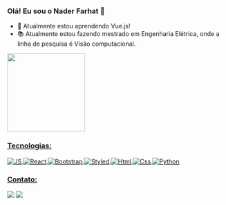 ### Olá! Eu sou o Nader Farhat 👋

- 🌱 Atualmente estou aprendendo Vue.js!
- 📚 Atualmente estou fazendo mestrado em Engenharia Elétrica, onde a linha de pesquisa é Visão computacional.

 <div>
  <a href="https://github.com/NaderFarhat">
  <img height="180em" src="https://github-readme-stats.vercel.app/api/top-langs/?username=NaderFarhat&layout=compact&langs_count=7&theme=dracula"/>
</div>
  
  ### Tecnologias:
   <div style="display: inline_block">
    <img align="center" alt="JS" src="https://img.shields.io/badge/JavaScript-F7DF1E?style=for-the-badge&logo=javascript&logoColor=black">
    <img align="center" alt="React" src="https://img.shields.io/badge/React-20232A?style=for-the-badge&logo=react&logoColor=61DAFB">
    <img align="center" alt="Bootstrap" src="https://img.shields.io/badge/Bootstrap-563D7C?style=for-the-badge&logo=bootstrap&logoColor=white">
    <img align="center" alt="Styled" src="https://img.shields.io/badge/styled--components-DB7093?style=for-the-badge&logo=styled-components&logoColor=white">
    <img align="center" alt="Html" src="https://img.shields.io/badge/HTML5-E34F26?style=for-the-badge&logo=html5&logoColor=white">
    <img align="center" alt="Css" src="https://img.shields.io/badge/CSS3-1572B6?style=for-the-badge&logo=css3&logoColor=white">
    <img align="center" alt="Python" src="https://img.shields.io/badge/Python-14354C?style=for-the-badge&logo=python&logoColor=white">
</div>
  
  ### Contato:
  <div> 
    <a href = "mailto:nader2308@gmail.com"><img src="https://img.shields.io/badge/-Gmail-%23333?style=for-the-badge&logo=gmail&logoColor=white" target="_blank"></a>
    <a href="https://www.linkedin.com/in/naderf/" target="_blank"><img src="https://img.shields.io/badge/-LinkedIn-%230077B5?style=for-the-badge&logo=linkedin&logoColor=white"   target="_blank"></a> 
  
</div>

